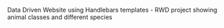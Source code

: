 Data Driven Website using Handlebars templates - RWD project showing animal classes and different species
